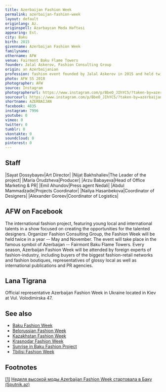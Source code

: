 ```yaml
---
title: Azerbaijan Fashion Week
permalink: azerbaijan-fashion-week
layout: default
originlang: Az.
originspell: Azərbaycan Moda Həftəsi
appearing: Est.
city: Baku
birth: 2015
givenname: Azerbaijan Fashion Week
familyname:
othername: AFW
venue: Fairmont Baku Flame Towers
founder: Jalal Askerov, Fashion Consulting Group
origin: an Azerbaijanian
profession: fashion event founded by Jalal Askerov in 2015 and held twice in a year in Fairmont Baku Flame Towers
photo: AFW SS 2018
photographer: AFW
source: Instagram
photographerurl: https://www.instagram.com/p/BbeO_JIhYC5/?taken-by=azerbaijanfashionweek
sourceurl: https://www.instagram.com/p/BbeO_JIhYC5/?taken-by=azerbaijanfashionweek
shortname: AZERBAIJAN
facebook: 4835
instagram: 7996
youtube: 0
vimeo: 0
twitter: 0
tumblr: 0
vkontakte: 0
soundcloud: 0
pinterest: 0
---
```


## Staff

|Sayat Dossybayev|Art Director|
|Nijat Bakhshaliev|The Leader of the project|
|Maria Orudzheva|Producer|
|Arzu Babayeva|Head of Office Marketing & PR|
|Emil Ahundov|Press agent Nedali|
|Abdul Mammadzade|Projects Coordinator|
|Nailya Hasanbekova|Coordinator of Designers|
|Alexander Goreev|Coordinator of Logistics|

## AFW on Facebook

The international fashion project, featuring young local and international talents in a show focused on creating the opportunities for the talented designers. Organizer Fashion Consulting Group, the Fashion Week will be held twice in a year -- May and November. The event will take place in the famous symbol of Azerbaijan -- Fairmont Baku Flame Towers. Every season, Azerbaijan Fashion Week will be attended by foreign experts of fashion-industry, including buyers of the biggest fashion-retail networks and fashion boutiques, representatives of glossy local as well as international publications and PR agencies.

## Lana Tigrana

Official representative Azerbaijan Fashion Week in Ukraine located in Kiev at Vul. Volodimirska 47.

## See also

+ [Baku Fashion Week](baku-fashion-week)
+ [Belorussian Fashion Week](belorussian-fashion-week)
+ [Kazakhstan Fashion Week](kazakhstan-fashion-week)
+ [Krasnodar Fashion Week](krasnodar-fashion-week)
+ [Sunrise in Baku Fashion Project](/sunrise-in-baku-fashion-project)
+ [Tbilisi Fashion Week](tbilisi-fashion-week)

## Footnotes

[[1]](#a1) <span id="f1"></span> [Неделя высокой моды Azerbaijan Fashion Week стартовала в Баку (Sputnik.az)](https://ru.sputnik.az/photo/20180518/415389130/azerbaijan-fashion-week-nedelja-mody-foto.html)
